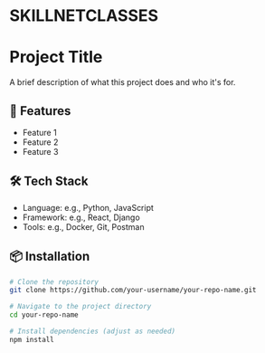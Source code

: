 # SKILLNETCLASSES
# Project Title

A brief description of what this project does and who it's for.

## 🚀 Features

- Feature 1
- Feature 2
- Feature 3

## 🛠️ Tech Stack

- Language: e.g., Python, JavaScript
- Framework: e.g., React, Django
- Tools: e.g., Docker, Git, Postman

## 📦 Installation

```bash
# Clone the repository
git clone https://github.com/your-username/your-repo-name.git

# Navigate to the project directory
cd your-repo-name

# Install dependencies (adjust as needed)
npm install
